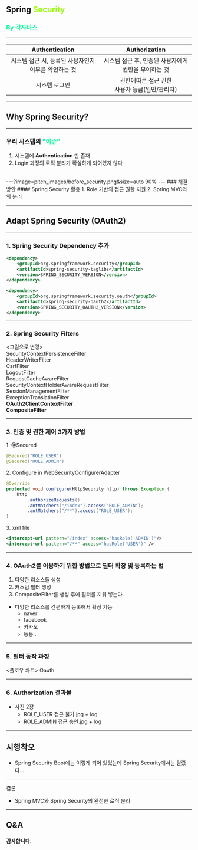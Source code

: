 ## Spring <span style="color:#99FF00">Security</span><br>
### **<span style="color:#00ff99">By 각자바스</span>**
---
|**Authentication**|**Authorization**|
|:-:|:-:|
|시스템 접근 시, 등록된 사용자인지 여부를 확인하는 것| 시스템 접근 후, 인증된 사용자에게 권한을 부여하는 것|
|시스템 로그인|권한에따른 접근 권한<br> 사용자 등급(일반/관리자)|

---
## **Why Spring Security?**

---

### 우리 시스템의 **<span style="color:#00ff99">"이슈"</span>**
1. 시스템에 **Authentication** 만 존재
2. Login 과정의 로직 분리가 확실하게 되어있지 않다
<br>
---?image=pitch_images/before_security.png&size=auto 90%
---
### 해결방안
#### Spring Security 활용
1. Role 기반의 접근 권한 지원
2. Spring MVC와의 분리
<SpringSecurity 이후의 로그인 로직 그림>

---
## **Adapt Spring Security (OAuth2)**

---

### 1. Spring Security Dependency 추가

```xml
<dependency>
    <groupId>org.springframework.security</groupId>
    <artifactId>spring-security-taglibs</artifactId>
    <version>SPRING_SECURITY_VERSION</version>
</dependency>

<dependency>
    <groupId>org.springframework.security.oauth</groupId>
    <artifactId>spring-security-oauth2</artifactId>
    <version>SPRING_SECURITY_OAUTH2_VERSION</version>
</dependency>
```

---

### 2. Spring Security Filters

<그림으로 변경><br>
SecurityContextPersistenceFilter<br>
HeaderWriterFilter<br>
CsrfFilter<br>
LogoutFilter<br>
RequestCacheAwareFilter<br>
SecurityContextHolderAwareRequestFilter<br>
SessionManagementFilter<br>
ExceptionTranslationFilter<br>
**OAuth2ClientContextFilter**<br>
**CompositeFilter**

---
### 3. 인증 및 권한 제어 3가지 방법
<span style="float: left">1. @Secured</span> <br>

```java
@Secured("ROLE_USER")
@Secured("ROLE_ADMIN")
```

<span style="float: left">2. Configure in WebSecurityConfigurerAdapter</span> <br>

```java
@Override
protected void configure(HttpSecurity http) throws Exception {
    http
        .authorizeRequests()
        .antMatchers("/index").access("ROLE_ADMIN");
        .antMatchers("/**").access("ROLE_USER");
}
```

<span style="float: left">3. xml file</span> <br>

```xml
<intercept-url pattern="/index" access="hasRole('ADMIN')"/>
<intercept-url pattern="/**" access="hasRole('USER')" />
```

---
### 4. OAuth2를 이용하기 위한 방법으로 필터 확장 및 등록하는 법
1. 다양한 리소스들 생성
2. 커스텀 필터 생성
3. CompositeFilter를 생성 후에 필터를 끼워 넣는다.
- 다양한 리소스를 간편하게 등록해서 확장 가능
    - naver
    - facebook
    - 카카오
    - 등등..

---
### 5. 필터 동작 과정

<플로우 차트>
Oauth

---
### 6. Authorization 결과물
- 사진 2장
    - ROLE_USER 접근 불가.jpg + log
    - ROLE_ADMIN 접근 승인.jpg + log
---
## 시행착오

- Spring Security Boot에는 이렇게 되어 있었는데 Spring Security에서는 달랐다...

---
결론

- Spring MVC와 Spring Security의 완전한 로직 분리


---
## Q&A
#### 감사합니다.
